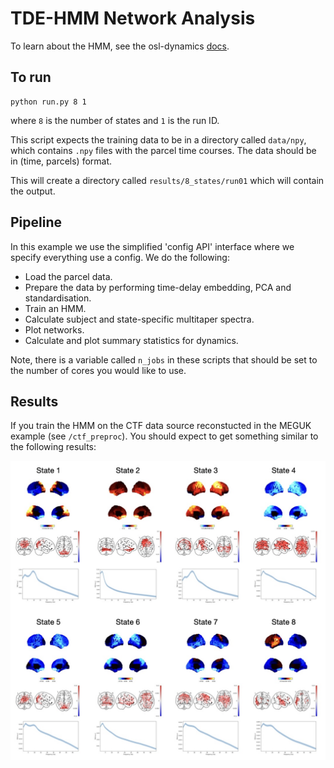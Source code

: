 # TDE-HMM Network Analysis

To learn about the HMM, see the osl-dynamics [docs](https://osl-dynamics.readthedocs.io/en/latest/models/hmm.html).

## To run

```
python run.py 8 1
```
where `8` is the number of states and `1` is the run ID.

This script expects the training data to be in a directory called `data/npy`, which contains `.npy` files with the parcel time courses. The data should be in (time, parcels) format.

This will create a directory called `results/8_states/run01` which will contain the output.

## Pipeline

In this example we use the simplified 'config API' interface where we specify everything use a config. We do the following:

- Load the parcel data.
- Prepare the data by performing time-delay embedding, PCA and standardisation.
- Train an HMM.
- Calculate subject and state-specific multitaper spectra.
- Plot networks.
- Calculate and plot summary statistics for dynamics.

Note, there is a variable called `n_jobs` in these scripts that should be set to the number of cores you would like to use.

## Results

If you train the HMM on the CTF data source reconstucted in the MEGUK example (see `/ctf_preproc`). You should expect to get something similar to the following results:

![Results](results.jpeg)
